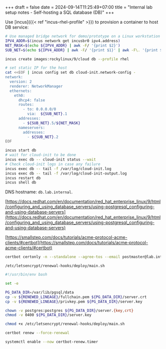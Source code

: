 +++ 
draft = false
date = 2024-09-14T11:25:49+07:00
title = "Internal lab setup notes - Self-hosting a SQL database (DB)"
+++

Use [incus]({{< ref "incus-rhel-profile" >}}) to provision a container to host DB service:

```sh
# Use managed bridge network for demo/prototype on a Linux workstation
IPV4_ADDR=$(incus network get incusbr0 ipv4.address)
NET_MASK=$(echo ${IPV4_ADDR} | awk -F/ '{print $2}')
SUB_NET=$(echo ${IPV4_ADDR} | awk -F/ '{print $1}' | awk -F\. '{print $1"."$2"."$3}')

incus create images:rockylinux/9/cloud db --profile rhel

# set static IP for the host
cat <<EOF | incus config set db cloud-init.network-config -
network:
  version: 2
  renderer: NetworkManager
  ethernets:
    eth0:
      dhcp4: false
      routes:
        - to: 0.0.0.0/0
          via:  ${SUB_NET}.1
      addresses:
        - ${SUB_NET}.5/${NET_MASK}
      nameservers:
        addresses:
          - ${SUB_NET}.2
EOF

incus start db
# wait for cloud-init to be done
incus exec db -- cloud-init status --wait
# Check cloud-init logs in case any failure
incus exec db -- tail -f /var/log/cloud-init.log
incus exec db -- tail -f /var/log/cloud-init-output.log
incus restart db
incus shell db
```

DNS hostname: `db.lab.internal`.

[https://docs.redhat.com/en/documentation/red_hat_enterprise_linux/9/html/configuring_and_using_database_servers/using-postgresql_configuring-and-using-database-servers](https://docs.redhat.com/en/documentation/red_hat_enterprise_linux/9/html/configuring_and_using_database_servers/using-postgresql_configuring-and-using-database-servers)

[https://smallstep.com/docs/tutorials/acme-protocol-acme-clients/#certbot](https://smallstep.com/docs/tutorials/acme-protocol-acme-clients/#certbot)

```sh
certbot certonly -n --standalone --agree-tos --email postmaster@lab.internal -d db.lab.internal --server https://ca.lab.internal/acme/acme/directory
```

`/etc/letsencrypt/renewal-hooks/deploy/main.sh`
```sh
#!/usr/bin/env bash

set -e

PG_DATA_DIR=/var/lib/pgsql/data
cp -v ${RENEWED_LINEAGE}/fullchain.pem ${PG_DATA_DIR}/server.crt
cp -v ${RENEWED_LINEAGE}/privkey.pem ${PG_DATA_DIR}/server.key

chown -v postgres:postgres ${PG_DATA_DIR}/server.{key,crt}
chmod -v 0400 ${PG_DATA_DIR}/server.key
```

```sh
chmod +x /etc/letsencrypt/renewal-hooks/deploy/main.sh
```

```sh
certbot renew --force-renewal
```

```sh
systemctl enable --now certbot-renew.timer
```


